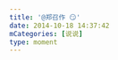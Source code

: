 ```yaml
---
title: '@郑召作 😏'
date: 2014-10-18 14:37:42
mCategories: [说说]
type: moment
---
```


<div id="pics-20141018143742"></div>

<script src="/lib/moment/pics.js"></script>
<script>
var data = [
    {"link": "2014-10-18_000000.webp", "type": "shuoshuo"}
];
picsRender(data, "pics-20141018143742");
</script>
